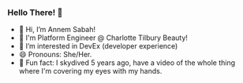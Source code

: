 ### Hello There! 👋

- 👋 Hi, I’m Annem Sabah!
- 💄 I'm Platform Engineer @ Charlotte Tilbury Beauty!
- 👀 I’m interested in DevEx (developer experience)
- 😄 Pronouns: She/Her. 
- 😬 Fun fact: I skydived 5 years ago, have a video of the whole thing where I'm covering my eyes with my hands. 

<!--
**asabahshah/asabahshah** is a ✨ _special_ ✨ repository because its `README.md` (this file) appears on your GitHub profile.

Here are some ideas to get you started:

- 🔭 I’m currently working on ...
- 🌱 I’m currently learning ...
- 👯 I’m looking to collaborate on ...
- 🤔 I’m looking for help with ...
- 💬 Ask me about ...
- 📫 How to reach me: ...
- 😄 Pronouns: ...
- ⚡ Fun fact: ...
-->
